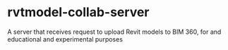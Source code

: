 # rvtmodel-collab-server
A server that receives request to upload Revit models to BIM 360, for and educational and experimental purposes
